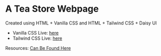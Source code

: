 # A Tea Store Webpage

Created using HTML + Vanilla CSS and HTML + Tailwind CSS + Daisy UI

- Vanilla CSS Live: [here](https://)
- Tailwind CSS Live: [here](https://)

Resources: [Can Be Found Here](https://github.com/ProgrammingHero1/tea-house-resources)
